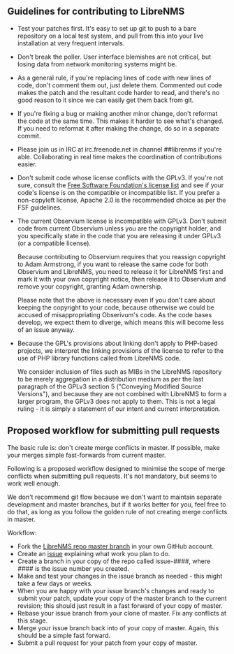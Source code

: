 Guidelines for contributing to LibreNMS
---------------------------------------

- Test your patches first.  It's easy to set up git to push to a bare
  repository on a local test system, and pull from this into your live
  installation at very frequent intervals.

- Don't break the poller.  User interface blemishes are not critical, but
  losing data from network monitoring systems might be.

- As a general rule, if you're replacing lines of code with new lines of
  code, don't comment them out, just delete them.  Commented out code makes
  the patch and the resultant code harder to read, and there's no good
  reason to it since we can easily get them back from git.

- If you're fixing a bug or making another minor change, don't reformat the
  code at the same time.  This makes it harder to see what's changed.  If
  you need to reformat it after making the change, do so in a separate
  commit.

- Please join us in IRC at irc.freenode.net in channel ##librenms if you're
  able.  Collaborating in real time makes the coordination of contributions
  easier.

- Don't submit code whose license conflicts with the GPLv3.  If you're not
  sure, consult the [Free Software Foundation's license list][1] and see if
  your code's license is on the compatible or incompatible list.  If you
  prefer a non-copyleft license, Apache 2.0 is the recommended choice as per
  the FSF guidelines.

- The current Observium license is incompatible with GPLv3.  Don't submit
  code from current Observium unless you are the copyright holder, and you
  specifically state in the code that you are releasing it under GPLv3 (or a
  compatible license).

  Because contributing to Observium requires that you reassign copyright to
  Adam Armstrong, if you want to release the same code for both Observium
  and LibreNMS, you need to release it for LibreNMS first and mark it with
  your own copyright notice, then release it to Observium and remove your
  copyright, granting Adam ownership.

  Please note that the above is necessary even if you don't care about
  keeping the copyright to your code, because otherwise we could be accused
  of misappropriating Obserivum's code.  As the code bases develop, we
  expect them to diverge, which means this will become less of an issue
  anyway.

- Because the GPL's provisions about linking don't apply to PHP-based
  projects, we interpret the linking provisions of the license to refer to
  the use of PHP library functions called from LibreNMS code.

  We consider inclusion of files such as MIBs in the LibreNMS repository to
  be merely aggregation in a distribution medium as per the last paragraph
  of the GPLv3 section 5 ("Conveying Modified Source Versions"), and because
  they are not combined with LibreNMS to form a larger program, the GPLv3
  does not apply to them.  This is not a legal ruling - it is simply a
  statement of our intent and current interpretation.


Proposed workflow for submitting pull requests
----------------------------------------------

The basic rule is: don't create merge conflicts in master.  If possible,
make your merges simple fast-forwards from current master.

Following is a proposed workflow designed to minimise the scope of merge
conflicts when submitting pull requests.  It's not mandatory, but seems to
work well enough.

We don't recommend git flow because we don't want to maintain separate
development and master branches, but if it works better for you, feel free
to do that, as long as you follow the golden rule of not creating merge
conflicts in master.

Workflow:

- Fork the [LibreNMS repo master branch][2] in your own GitHub account.
- Create an [issue][3] explaining what work you plan to do.
- Create a branch in your copy of the repo called issue-####, where #### is
  the issue number you created.
- Make and test your changes in the issue branch as needed - this might take
  a few days or weeks.
- When you are happy with your issue branch's changes and ready to submit
  your patch, update your copy of the master branch to the current revision;
  this should just result in a fast forward of your copy of master.
- Rebase your issue branch from your clone of master.  Fix any conflicts at
  this stage.
- Merge your issue branch back into of your copy of master. Again, this
  should be a simple fast forward.
- Submit a pull request for your patch from your copy of master.

[1]: http://www.gnu.org/licenses/license-list.html
"Free Software Foundation's license list"
[2]: https://github.com/librenms/librenms/tree/master
"LibreNMS master branch"
[3]: https://github.com/librenms/librenms/issues
"LibreNMS issue database"

